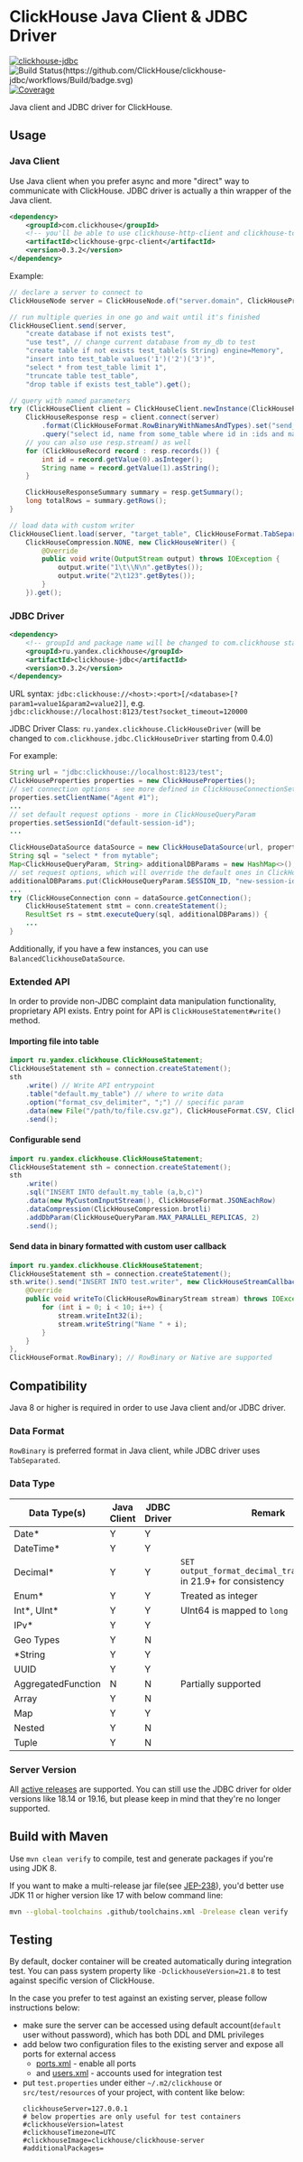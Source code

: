# ClickHouse Java Client & JDBC Driver

[![clickhouse-jdbc](https://maven-badges.herokuapp.com/maven-central/ru.yandex.clickhouse/clickhouse-jdbc/badge.svg)](https://maven-badges.herokuapp.com/maven-central/ru.yandex.clickhouse/clickhouse-jdbc) ![Build Status(https://github.com/ClickHouse/clickhouse-jdbc/workflows/Build/badge.svg)](https://github.com/ClickHouse/clickhouse-jdbc/workflows/Build/badge.svg) [![Coverage](https://sonarcloud.io/api/project_badges/measure?project=ClickHouse_clickhouse-jdbc&metric=coverage)](https://sonarcloud.io/dashboard?id=ClickHouse_clickhouse-jdbc)

Java client and JDBC driver for ClickHouse.

## Usage

### Java Client

Use Java client when you prefer async and more "direct" way to communicate with ClickHouse. JDBC driver is actually a thin wrapper of the Java client.

```xml
<dependency>
    <groupId>com.clickhouse</groupId>
    <!-- you'll be able to use clickhouse-http-client and clickhouse-tcp-client as well in the near future -->
    <artifactId>clickhouse-grpc-client</artifactId>
    <version>0.3.2</version>
</dependency>
```

Example:

```Java
// declare a server to connect to
ClickHouseNode server = ClickHouseNode.of("server.domain", ClickHouseProtocol.GRPC, 9100, "my_db");

// run multiple queries in one go and wait until it's finished
ClickHouseClient.send(server,
    "create database if not exists test",
    "use test", // change current database from my_db to test
    "create table if not exists test_table(s String) engine=Memory",
    "insert into test_table values('1')('2')('3')",
    "select * from test_table limit 1",
    "truncate table test_table",
    "drop table if exists test_table").get();

// query with named parameters
try (ClickHouseClient client = ClickHouseClient.newInstance(ClickHouseProtocol.GRPC);
    ClickHouseResponse resp = client.connect(server)
        .format(ClickHouseFormat.RowBinaryWithNamesAndTypes).set("send_logs_level", "trace")
        .query("select id, name from some_table where id in :ids and name like :name").params(Arrays.asList(1,2,3), "%key%").execute().get()) {
    // you can also use resp.stream() as well
    for (ClickHouseRecord record : resp.records()) {
        int id = record.getValue(0).asInteger();
        String name = record.getValue(1).asString();
    }

    ClickHouseResponseSummary summary = resp.getSummary();
    long totalRows = summary.getRows();
}

// load data with custom writer
ClickHouseClient.load(server, "target_table", ClickHouseFormat.TabSeparated,
    ClickHouseCompression.NONE, new ClickHouseWriter() {
        @Override
        public void write(OutputStream output) throws IOException {
            output.write("1\t\\N\n".getBytes());
            output.write("2\t123".getBytes());
        }
    }).get();
```

### JDBC Driver

```xml
<dependency>
    <!-- groupId and package name will be changed to com.clickhouse starting from 0.4.0 -->
    <groupId>ru.yandex.clickhouse</groupId>
    <artifactId>clickhouse-jdbc</artifactId>
    <version>0.3.2</version>
</dependency>
```

URL syntax: `jdbc:clickhouse://<host>:<port>[/<database>[?param1=value1&param2=value2]]`, e.g. `jdbc:clickhouse://localhost:8123/test?socket_timeout=120000`

JDBC Driver Class: `ru.yandex.clickhouse.ClickHouseDriver` (will be changed to `com.clickhouse.jdbc.ClickHouseDriver` starting from 0.4.0)

For example:

```java
String url = "jdbc:clickhouse://localhost:8123/test";
ClickHouseProperties properties = new ClickHouseProperties();
// set connection options - see more defined in ClickHouseConnectionSettings
properties.setClientName("Agent #1");
...
// set default request options - more in ClickHouseQueryParam
properties.setSessionId("default-session-id");
...

ClickHouseDataSource dataSource = new ClickHouseDataSource(url, properties)
String sql = "select * from mytable";
Map<ClickHouseQueryParam, String> additionalDBParams = new HashMap<>();
// set request options, which will override the default ones in ClickHouseProperties
additionalDBParams.put(ClickHouseQueryParam.SESSION_ID, "new-session-id");
...
try (ClickHouseConnection conn = dataSource.getConnection();
    ClickHouseStatement stmt = conn.createStatement();
    ResultSet rs = stmt.executeQuery(sql, additionalDBParams)) {
    ...
}
```

Additionally, if you have a few instances, you can use `BalancedClickhouseDataSource`.

### Extended API

In order to provide non-JDBC complaint data manipulation functionality, proprietary API exists.
Entry point for API is `ClickHouseStatement#write()` method.

#### Importing file into table

```java
import ru.yandex.clickhouse.ClickHouseStatement;
ClickHouseStatement sth = connection.createStatement();
sth
    .write() // Write API entrypoint
    .table("default.my_table") // where to write data
    .option("format_csv_delimiter", ";") // specific param
    .data(new File("/path/to/file.csv.gz"), ClickHouseFormat.CSV, ClickHouseCompression.gzip) // specify input
    .send();
```

#### Configurable send

```java
import ru.yandex.clickhouse.ClickHouseStatement;
ClickHouseStatement sth = connection.createStatement();
sth
    .write()
    .sql("INSERT INTO default.my_table (a,b,c)")
    .data(new MyCustomInputStream(), ClickHouseFormat.JSONEachRow)
    .dataCompression(ClickHouseCompression.brotli)
    .addDbParam(ClickHouseQueryParam.MAX_PARALLEL_REPLICAS, 2)
    .send();
```

#### Send data in binary formatted with custom user callback

```java
import ru.yandex.clickhouse.ClickHouseStatement;
ClickHouseStatement sth = connection.createStatement();
sth.write().send("INSERT INTO test.writer", new ClickHouseStreamCallback() {
    @Override
    public void writeTo(ClickHouseRowBinaryStream stream) throws IOException {
        for (int i = 0; i < 10; i++) {
            stream.writeInt32(i);
            stream.writeString("Name " + i);
        }
    }
},
ClickHouseFormat.RowBinary); // RowBinary or Native are supported
```

## Compatibility

Java 8 or higher is required in order to use Java client and/or JDBC driver.

### Data Format

`RowBinary` is preferred format in Java client, while JDBC driver uses `TabSeparated`.

### Data Type

| Data Type(s)       | Java Client | JDBC Driver | Remark                                                                |
| ------------------ | ----------- | ----------- | --------------------------------------------------------------------- |
| Date\*             | Y           | Y           |                                                                       |
| DateTime\*         | Y           | Y           |                                                                       |
| Decimal\*          | Y           | Y           | `SET output_format_decimal_trailing_zeros=1` in 21.9+ for consistency |
| Enum\*             | Y           | Y           | Treated as integer                                                    |
| Int*, UInt*        | Y           | Y           | UInt64 is mapped to `long`                                            |
| IPv\*              | Y           | Y           |                                                                       |
| Geo Types          | Y           | N           |                                                                       |
| \*String           | Y           | Y           |                                                                       |
| UUID               | Y           | Y           |                                                                       |
| AggregatedFunction | N           | N           | Partially supported                                                   |
| Array              | Y           | N           |                                                                       |
| Map                | Y           | Y           |                                                                       |
| Nested             | Y           | N           |                                                                       |
| Tuple              | Y           | N           |                                                                       |

### Server Version

All [active releases](../ClickHouse/pulls?q=is%3Aopen+is%3Apr+label%3Arelease) are supported. You can still use the JDBC driver for older versions like 18.14 or 19.16, but please keep in mind that they're no longer supported.

## Build with Maven

Use `mvn clean verify` to compile, test and generate packages if you're using JDK 8.

If you want to make a multi-release jar file(see [JEP-238](https://openjdk.java.net/jeps/238)), you'd better use JDK 11 or higher version like 17 with below command line:

```bash
mvn --global-toolchains .github/toolchains.xml -Drelease clean verify
```

## Testing

By default, docker container will be created automatically during integration test. You can pass system property like `-DclickhouseVersion=21.8` to test against specific version of ClickHouse.

In the case you prefer to test against an existing server, please follow instructions below:

- make sure the server can be accessed using default account(`default` user without password), which has both DDL and DML privileges
- add below two configuration files to the existing server and expose all ports for external access
  - [ports.xml](./tree/master/clickhouse-client/src/test/resources/containers/clickhouse-server/config.d/ports.xml) - enable all ports
  - and [users.xml](./tree/master/clickhouse-client/src/test/resources/containers/clickhouse-server/users.d/users.xml) - accounts used for integration test
- put `test.properties` under either `~/.m2/clickhouse` or `src/test/resources` of your project, with content like below:
  ```properties
  clickhouseServer=127.0.0.1
  # below properties are only useful for test containers
  #clickhouseVersion=latest
  #clickhouseTimezone=UTC
  #clickhouseImage=clickhouse/clickhouse-server
  #additionalPackages=
  ```
